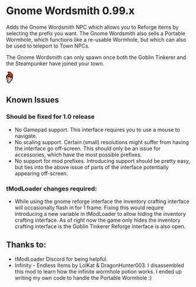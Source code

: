 # Gnome Wordsmith 0.99.x

Adds the Gnome Wordsmith NPC which allows you to Reforge items by selecting the prefix you want.
The Gnome Wordsmith also sells a Portable Wormhole, which functions like a re-usable Wormhole, but which can also be used to teleport to Town NPCs.

The Gnome Wordsmith can only spawn once both the Goblin Tinkerer and the Steampunker have joined your town.

![Image of Gnome Wordsmith's Head](NPCs/GnomeWordsmithNPC_Head.png)

## Known Issues

### Should be fixed for 1.0 release

- No Gamepad support. This interface requires you to use a mouse to navigate.
- No scaling support. Certain (small) resolutions might suffer from having the interface go off-screen. This should only be an issue for accessories, which have the most possible prefixes.
- No support for mod prefixes. Introducing support should be pretty easy, but ties into the above issue of parts of the interface potentially appearing off-screen.

### tModLoader changes required:

- While using the gnome reforge interface the inventory crafting interface will occasionally flash in for 1 frame. Fixing this would require introducing a new variable in tModLoader to allow hiding the inventory crafting interface. As of right now the game only hides the inventory crafting interface is the Goblin Tinkerer Reforge interface is also open.

## Thanks to:

- tModLoader Discord for being helpful.
- Infinity - Endless Items by LolKat & DragonHunter003. I disassembled this mod to learn how the infinite wormhole potion works. I ended up writing my own code to handle the Portable Wormhole :)
